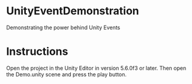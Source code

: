 # UnityEventDemonstration
Demonstrating the power behind Unity Events

# Instructions
Open the project in the Unity Editor in version 5.6.0f3 or later. Then open the Demo.unity scene and press the play button.
